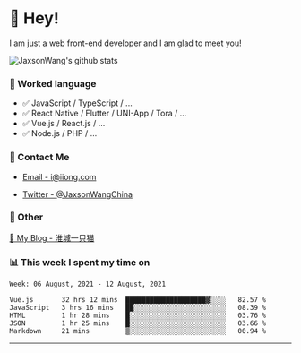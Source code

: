 # 👋 Hey!

I am just a web front-end developer and I am glad to meet you!

![JaxsonWang's github stats](https://github-readme-stats.vercel.app/api?username=JaxsonWang&&show_icons=true&&title_color=1abc9c&&icon_color=1abc9c)


### 📝 Worked language

- ✅ JavaScript / TypeScript / ...
- ✅ React Native / Flutter / UNI-App / Tora / ...
- ✅ Vue.js / React.js / ...
- ✅ Node.js / PHP / ...

### 📮 Contact Me

- [Email - i@iiong.com](mailto:i@iiong.com)

- [Twitter - @JaxsonWangChina](https://twitter.com/JaxsonWangChina)

### 🤪 Other

[📌 My Blog - 淮城一只猫](https://iiong.com)

### 📊 This week I spent my time on

<!--START_SECTION:waka-->
```text
Week: 06 August, 2021 - 12 August, 2021

Vue.js       32 hrs 12 mins  ████████████████████▓░░░░   82.57 % 
JavaScript   3 hrs 16 mins   ██░░░░░░░░░░░░░░░░░░░░░░░   08.39 % 
HTML         1 hr 28 mins    █░░░░░░░░░░░░░░░░░░░░░░░░   03.76 % 
JSON         1 hr 25 mins    █░░░░░░░░░░░░░░░░░░░░░░░░   03.66 % 
Markdown     21 mins         ▒░░░░░░░░░░░░░░░░░░░░░░░░   00.94 % 
```
<!--END_SECTION:waka-->

---
